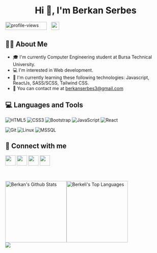 <h1 align="center">Hi 👋, I'm Berkan Serbes</h1>

<img src="https://komarev.com/ghpvc/?username=berkanserbes&label=Profile%20views&color=0047AB&style=plastic?" alt="profile-views" height=25px, width=130px/> <a href="https://github.com/berkanserbes?tab=followers"><img src="https://img.shields.io/github/followers/berkanserbes.svg?style=social&label=Follow" style="height:25px; margin-left: 10px"></a>

## :man_technologist: About Me

- :mortar_board: I'm currently Computer Engineering student at Bursa Technical University.
- :computer: I'm interested in Web development.
- :brain: I'm currently learning these following technologies: Javascript, ReactJs, SASS/SCSS, Tailwind CSS.
- :envelope_with_arrow: You can contact me at [berkanserbes3@gmail.com](mailto:berkanserbes3@gmail.com)

## :computer: Languages and Tools

![HTML5](https://img.shields.io/badge/HTML5%20-%23E34F26.svg?style=for-the-badge&logo=html5&logoColor=white)
![CSS3](https://img.shields.io/badge/CSS%20-%231572B6.svg?style=for-the-badge&logo=css3&logoColor=white)
![Bootstrap](https://img.shields.io/badge/Bootstrap-563D7C?style=for-the-badge&logo=bootstrap&logoColor=white)
![JavaScript](https://img.shields.io/badge/JavaScript%20-%23F7DF1E.svg?style=for-the-badge&logo=javascript&logoColor=black)
![React](https://img.shields.io/badge/-ReactJs-61DAFB?logo=react&logoColor=white&style=for-the-badge)

![Git](https://img.shields.io/badge/git-%23F05033.svg?style=for-the-badge&logo=git&logoColor=white)
![Linux](https://img.shields.io/badge/Linux-FCC624?style=for-the-badge&logo=linux&logoColor=black)
![MSSQL](https://img.shields.io/badge/Microsoft_SQL_Server-CC2927?style=for-the-badge&logo=microsoft-sql-server&logoColor=white)

## :eyes: Connect with me

<p align="left"> 
    <a href="https://www.linkedin.com/in/berkanserbes" target="_blank" rel="noreferrer"><img src="https://cdn.jsdelivr.net/npm/simple-icons@v3/icons/linkedin.svg" width="32" height="32" /></a>
    <a href="https://www.github.com/berkanserbes" target="_blank" rel="noreferrer"><img src="https://raw.githubusercontent.com/danielcranney/readme-generator/main/public/icons/socials/github.svg" width="32" height="32" /></a>  
    <a href="http://www.medium.com/@berkanserbes" target="_blank" rel="noreferrer"><img src="https://cdn.jsdelivr.net/npm/simple-icons@v3/icons/medium.svg" width="32" height="32" /></a>
    <a href="mailto:berkanserbes3@gmail.com" target="_blank"><img src="https://cdn.jsdelivr.net/npm/simple-icons@3.13.0/icons/gmail.svg" width="32" height="32"></a>
</p>

<br>

<img alt="Berkan's Github Stats" src="https://github-readme-stats.vercel.app/api/?username=berkanserbes&show_icons=true&include_all_commits=true&count_private=true&theme=react&hide_border=true&bg_color=1F222E&title_color=0891b2&icon_color=0891b2" height="192px"/><img alt="Berkeli's Top Languages" src="https://github-readme-stats.vercel.app/api/top-langs/?username=berkanserbes&langs_count=8&layout=compact&theme=react&hide_border=true&bg_color=1F222E&title_color=0891b2&icon_color=0891b2" height="192px"/><img src="https://github-readme-streak-stats.herokuapp.com/?user=berkanserbes&stroke=ffffff&background=1c1917&ring=0891b2&fire=0891b2&currStreakNum=ffffff&currStreakLabel=0891b2&sideNums=ffffff&sideLabels=ffffff&dates=ffffff&hide_border=true" style="display:block;margin-left:auto; margin-right:auto;"/>
